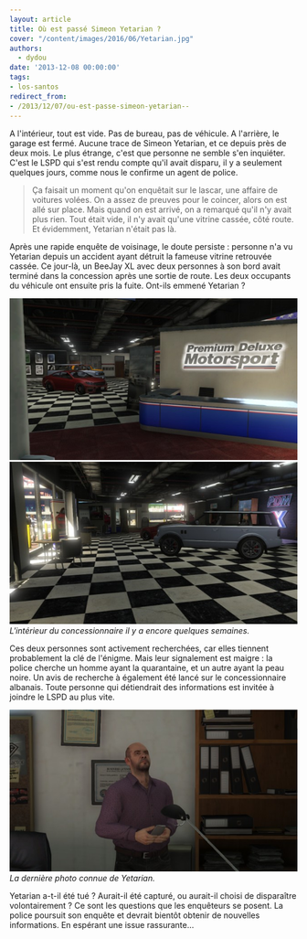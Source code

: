 ```yaml
---
layout: article
title: Où est passé Simeon Yetarian ?
cover: "/content/images/2016/06/Yetarian.jpg"
authors:
  - dydou
date: '2013-12-08 00:00:00'
tags:
- los-santos
redirect_from:
- /2013/12/07/ou-est-passe-simeon-yetarian--
---
```


A l'intérieur, tout est vide. Pas de bureau, pas de véhicule. A l'arrière, le garage est fermé. Aucune trace de Simeon Yetarian, et ce depuis près de deux mois. Le plus étrange, c'est que personne ne semble s'en inquiéter. C'est le LSPD qui s'est rendu compte qu'il avait disparu, il y a seulement quelques jours, comme nous le confirme un agent de police.

> Ça faisait un moment qu'on enquêtait sur le lascar, une affaire de voitures volées. On a assez de preuves pour le coincer, alors on est allé sur place. Mais quand on est arrivé, on a remarqué qu'il n'y avait plus rien. Tout était vide, il n'y avait qu'une vitrine cassée, côté route. Et évidemment, Yetarian n'était pas là.

Après une rapide enquête de voisinage, le doute persiste : personne n'a vu Yetarian depuis un accident ayant détruit la fameuse vitrine retrouvée cassée. Ce jour-là, un BeeJay XL avec deux personnes à son bord avait terminé dans la concession après une sortie de route. Les deux occupants du véhicule ont ensuite pris la fuite. Ont-ils emmené Yetarian ?

![](/content/images/2016/06/Yetarian2_0.jpg)
![L'intérieur du concessionnaire il y a encore quelques semaines.](/content/images/2016/06/Yetarian3.jpg)
_L'intérieur du concessionnaire il y a encore quelques semaines._

Ces deux personnes sont activement recherchées, car elles tiennent probablement la clé de l'énigme. Mais leur signalement est maigre : la police cherche un homme ayant la quarantaine, et un autre ayant la peau noire. Un avis de recherche à également été lancé sur le concessionnaire albanais. Toute personne qui détiendrait des informations est invitée à joindre le LSPD au plus vite.

![La dernière photo connue de Yetarian.](/content/images/2016/06/Yetarian5.jpg)
_La dernière photo connue de Yetarian._

Yetarian a-t-il été tué ? Aurait-il été capturé, ou aurait-il choisi de disparaître volontairement ? Ce sont les questions que les enquêteurs se posent. La police poursuit son enquête et devrait bientôt obtenir de nouvelles informations. En espérant une issue rassurante...